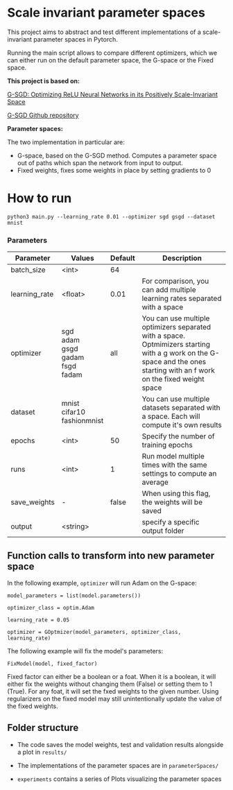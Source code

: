 # Scale invariant parameter spaces

This project aims to abstract and test different implementations of a scale-invariant parameter spaces in Pytorch.

Running the main script allows to compare different optimizers, which we can either run on the default parameter space, the G-space or the Fixed space.



**This project is based on:**

[G-SGD: Optimizing ReLU Neural Networks in its Positively Scale-Invariant Space](https://arxiv.org/abs/1802.03713)

[G-SGD Github repository](https://github.com/MSRA-COLT-Group/gsgd)



**Parameter spaces:**

The two implementation in particular are:

- G-space, based on the G-SGD method. Computes a parameter space out of paths which span the network from input to output.
- Fixed weights, fixes some weights in place by setting gradients to 0



# How to run

`python3 main.py --learning_rate 0.01 --optimizer sgd gsgd --dataset mnist`



### Parameters

| Parameter     | Values                                                       | Default | Description                                                  |
| ------------- | ------------------------------------------------------------ | ------- | ------------------------------------------------------------ |
| batch_size    | \<int\>                                                      | 64      |                                                              |
| learning_rate | \<float\>                                                    | 0.01    | For comparison, you can add multiple learning rates separated with a space |
| optimizer     | sgd<br />adam<br />gsgd<br />gadam<br />fsgd<br />fadam<br /> | all     | You can use multiple optimizers separated with a space. Optmimizers starting with a g work on the G-space and the ones starting with an f work on the fixed weight space |
| dataset       | mnist<br />cifar10<br />fashionmnist                         |         | You can use multiple datasets separated with a space. Each will compute it's own results |
| epochs        | \<int\>                                                      | 50      | Specify the number of training epochs                        |
| runs          | \<int\>                                                      | 1       | Run model multiple times with the same settings to compute an average |
| save_weights  | -                                                            | false   | When using this flag, the weights will be saved              |
| output        | \<string\>                                                   |         | specify a specific output folder                             |



## Function calls to transform into new parameter space

In the following example, `optimizer` will run Adam on the G-space:

`model_parameters = list(model.parameters())`

`optimizer_class = optim.Adam`

`learning_rate = 0.05`

`optimizer = GOptmizer(model_parameters, optimizer_class, learning_rate)`



The following example will fix the model's parameters:

`FixModel(model, fixed_factor)`

Fixed factor can either be a boolean or a foat. When it is a boolean, it will either fix the weights without changing them (False) or setting them to 1 (True). For any foat, it will set the fxed weights to the given number. Using regularizers on the fixed model may still unintentionally update the value of the fixed
weights.



## Folder structure

- The code saves the model weights, test and validation results alongside a plot in `results/`

- The implementations of the parameter spaces are in `parameterSpaces/`
- `experiments` contains a series of Plots visualizing the parameter spaces
